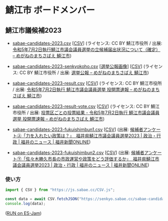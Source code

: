 ﻿# 鯖江市 ボードメンバー

## 鯖江市議候補2023

- [sabae-candidates-2023.csv](sabae-candidates-2023.csv) [[CSV](https://senkyo.sabae.cc/sabae-candidates-2023.csv)] (ライセンス: CC BY 鯖江市役所 / 出展: [令和5年7月2日執行鯖江市議会議員選挙の立候補届出状況について（確定） – めがねのまちさばえ 鯖江市](https://www.city.sabae.fukui.jp/about_city/senkyo/oshirase/Senkyo012023062501.html))
- [sabae-candidates-2023-senkyokoho.csv](sabae-candidates-2023-senkyokoho.csv) [[選挙公報画像](sabae-candidates-2023/senkyokoho)] [[CSV](https://senkyo.sabae.cc/sabae-candidates-2023-senkyokoho.csv)] (ライセンス: CC BY 鯖江市役所 / 出展: [選挙公報 – めがねのまちさばえ 鯖江市](https://www.city.sabae.fukui.jp/about_city/senkyo/Senkyokoho.html))
- [sabae-candidates-2023-result.csv](sabae-candidates-2023-result.csv) [[CSV](https://senkyo.sabae.cc/sabae-candidates-2023-result.csv)] (ライセンス: CC BY 鯖江市役所 / 出展: [令和5年7月2日執行 鯖江市議会議員選挙 投開票速報 – めがねのまちさばえ 鯖江市](https://www.city.sabae.fukui.jp/about_city/senkyo/kaihyosokuho/shigisen20230702.html))
- [sabae-candidates-2023-result-vote.csv](sabae-candidates-2023-result-vote.csv) [[CSV](https://senkyo.sabae.cc/sabae-candidates-2023-result-vote.csv)] (ライセンス: CC BY 鯖江市役所 / 出展: [投票区ごとの投票結果 - 令和5年7月2日執行 鯖江市議会議員選挙 投開票速報 – めがねのまちさばえ 鯖江市](https://www.city.sabae.fukui.jp/about_city/senkyo/kaihyosokuho/shigisen20230702.html))

- [sabae-candidates-2023-fukuishimbun1.csv](sabae-candidates-2023-fukuishimbun1.csv) [[CSV](https://senkyo.sabae.cc/sabae-candidates-2023-fukuishimbun1.csv)] (出展: [候補者アンケート㊤「力を入れたい政策は？」　福井県鯖江市議会議員選挙2023 | 政治・行政 | 福井のニュース | 福井新聞ONLINE](https://www.fukuishimbun.co.jp/articles/-/1811101))
- [sabae-candidates-2023-fukuishimbun2.csv](sabae-candidates-2023-fukuishimbun2.csv) [[CSV](https://senkyo.sabae.cc/sabae-candidates-2023-fukuishimbun2.csv)] (出展: [候補者アンケート㊦「佐々木勝久市長の市政運営や政策をどう評価するか」　福井県鯖江市議会議員選挙2023 | 政治・行政 | 福井のニュース | 福井新聞ONLINE](https://www.fukuishimbun.co.jp/articles/-/1812831))

### 使い方

```javascript
import { CSV } from "https://js.sabae.cc/CSV.js";

const data = await CSV.fetchJSON("https://senkyo.sabae.cc/sabae-candidates-2023.csv");
console.log(data);
```
([RUN on ES-Jam](https://ss.sabae.cc/#554))
